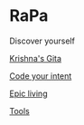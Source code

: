 # RaPa

Discover yourself

[Krishna's Gita](krishna-gita.md)

[Code your intent](coding.md)

[Epic living](epic-living.md)

[Tools](tools.md)
